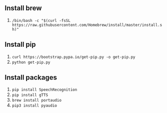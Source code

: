 ## Install brew
1) `/bin/bash -c "$(curl -fsSL https://raw.githubusercontent.com/Homebrew/install/master/install.sh)"`

## Install pip
1) `curl https://bootstrap.pypa.io/get-pip.py -o get-pip.py`
2) `python get-pip.py`

## Install packages
1) `pip install SpeechRecognition`
2) `pip install gTTS`
3) `brew install portaudio`
4) `pip3 install pyaudio`